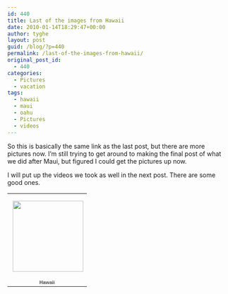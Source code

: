 ```yaml
---
id: 440
title: Last of the images from Hawaii
date: 2010-01-14T18:29:47+00:00
author: tyghe
layout: post
guid: /blog/?p=440
permalink: /last-of-the-images-from-hawaii/
original_post_id:
  - 440
categories:
  - Pictures
  - vacation
tags:
  - hawaii
  - maui
  - oahu
  - Pictures
  - videos
---
```

So this is basically the same link as the last post, but there are more pictures now. I&#8217;m still trying to get around to making the final post of what we did after Maui, but figured I could get the pictures up now.

I will put up the videos we took as well in the next post. There are some good ones.

<table style="width:194px;">
  <tr>
    <td align="center" style="height:194px;background:url('http://picasaweb.google.com/s/c/transparent_album_background.gif') no-repeat left;">
      <a href="http://picasaweb.google.com/vallardt/Hawaii?authkey=Gv1sRgCMPF0dq9n8Dt6AE&feat=embedwebsite"><img src="http://lh6.ggpht.com/_wdJ3rlAqngs/SzvwIMrPKXE/AAAAAAAACE0/XKBxudKOxys/s160-c/Hawaii.jpg" width="160" height="160" style="margin:1px 0 0 4px;" /></a>
    </td>
  </tr>
  
  <tr>
    <td style="text-align:center;font-family:arial, sans-serif;font-size:11px;">
      <a href="http://picasaweb.google.com/vallardt/Hawaii?authkey=Gv1sRgCMPF0dq9n8Dt6AE&feat=embedwebsite" style="color:#4D4D4D;font-weight:bold;text-decoration:none;">Hawaii</a>
    </td>
  </tr>
</table>
